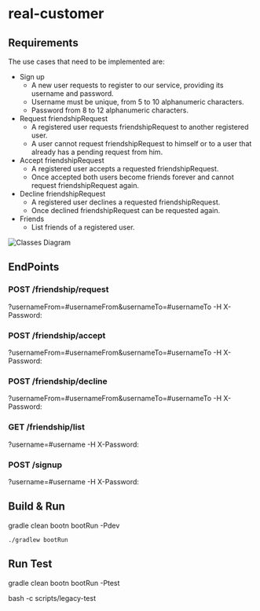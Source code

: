 # real-customer

## Requirements

The use cases that need to be implemented are:

* Sign up
  * A new user requests to register to our service, providing its username and password.
  * Username must be unique, from 5 to 10 alphanumeric characters.
  * Password from 8 to 12 alphanumeric characters.
* Request friendshipRequest
  * A registered user requests friendshipRequest to another registered user.
  * A user cannot request friendshipRequest to himself or to a user that already has a pending request from him.
* Accept friendshipRequest
  * A registered user accepts a requested friendshipRequest.
  * Once accepted both users become friends forever and cannot request friendshipRequest again.
* Decline friendshipRequest
  * A registered user declines a requested friendshipRequest.
  * Once declined friendshipRequest can be requested again.
* Friends
  * List friends of a registered user.

![Classes Diagram](https://github.com/yaninagm/social-network-test/blob/develop/src/main/resources/relationship.png)


## EndPoints
### POST /friendship/request
?usernameFrom=#usernameFrom&usernameTo=#usernameTo -H X-Password:

### POST /friendship/accept
?usernameFrom=#usernameFrom&usernameTo=#usernameTo -H X-Password:

### POST /friendship/decline
?usernameFrom=#usernameFrom&usernameTo=#usernameTo -H X-Password:

### GET /friendship/list
?username=#username -H X-Password:

### POST /signup
?username=#username  -H X-Password:

## Build & Run
gradle clean bootn bootRun -Pdev

`./gradlew bootRun`

## Run Test
gradle clean bootn bootRun -Ptest


bash -c scripts/legacy-test